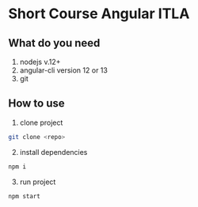 # Short Course Angular ITLA

## What do you need

1. nodejs v.12+
2. angular-cli version 12 or 13
3. git

## How to use

1. clone project
```bash
git clone <repo>
```
2. install dependencies
```bash
npm i
```
3. run project
```bash
npm start
```


